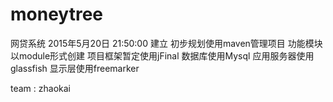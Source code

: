 # moneytree
网贷系统
2015年5月20日 21:50:00 建立
初步规划使用maven管理项目
功能模块以module形式创建
项目框架暂定使用jFinal
数据库使用Mysql
应用服务器使用glassfish
显示层使用freemarker

team : zhaokai
